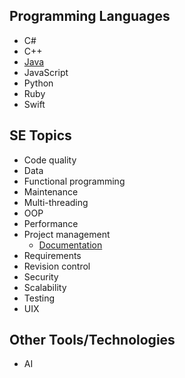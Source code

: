 ## Programming Languages

* C#
* C++
* [Java](java/Java.md)
* JavaScript
* Python
* Ruby
* Swift

## SE Topics

* Code quality
* Data
* Functional programming
* Maintenance
* Multi-threading
* OOP
* Performance
* Project management
    * [Documentation](projectManagement/documentation.md)
* Requirements
* Revision control
* Security
* Scalability
* Testing
* UIX

## Other Tools/Technologies

* AI